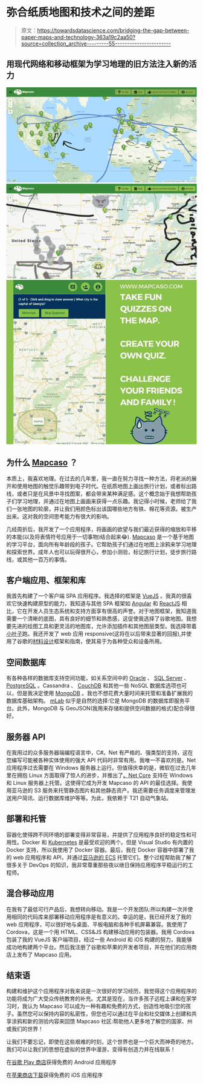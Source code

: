 # 弥合纸质地图和技术之间的差距

> 原文：<https://towardsdatascience.com/bridging-the-gap-between-paper-maps-and-technology-363a19c2aa50?source=collection_archive---------55----------------------->

## 用现代网络和移动框架为学习地理的旧方法注入新的活力

![](img/77f9924c57b3b74b9064be5441099b99.png)![](img/c85bdb0064b9f2af6fbbe0fdc32d6e85.png)![](img/bd99169108d95649adf1143422d79387.png)

## 为什么 [Mapcaso](https://www.mapcaso.com/) ？

本质上，我喜欢地理。在过去的几年里，我一直在努力寻找一种方法，将老派的展开和使用地图的触觉乐趣带到电子时代。在纸质地图上画出旅行计划，或者标出路线，或者只是在风景中寻找图案，都会带来某种满足感。这个概念始于我想帮助孩子们学习地理，并通过在地图上画画来获得一点乐趣。我记得小时候，老师给了我们一张地图的轮廓，并让我们用颜色标出该国哪些地方有铁、棉花等资源。被生产出来。这对我的空间思考能力有很大的影响。

几经周折后，我开发了一个应用程序，将画画的欲望与我们最近获得的缩放和平移的本能(以及将表情符号应用于一切事物)结合起来😂). [Mapcaso](https://www.mapcaso.com/) 是一个基于地图的学习平台，面向所有年龄段的孩子。它帮助孩子们通过在地图上涂鸦来学习地理和探索世界。成年人也可以玩得很开心，参加小测验，标记旅行计划，徒步旅行路线，或其他一百万的事情。

## 客户端应用、框架和库

我首先构建了一个客户端 SPA 应用程序。我选择的框架是 [VueJS](https://vuejs.org/) 。我真的很喜欢它快速构建原型的能力，我知道与其他 SPA 框架如 [Angular](https://angular.io/) 和 [ReactJS](https://reactjs.org/) 相比，它在开发人员生态系统和支持方面享有很高的声誉。对于地图框架，我知道我需要一个清晰的底图，具有良好的细节和熟悉感，这促使我选择了谷歌地图。我想要先进的绘图工具和更灵活的地图库，允许添加插件和其他图层类型。我选择带着[小叶子](https://leafletjs.com/)跑。我还开发了 web 应用 responsive(这将在以后带来显著的回报),并使用了谷歌的[材料设计](https://material.io/)框架和指南，使其易于为各种受众和设备所用。

## **空间数据库**

有各种各样的数据库支持空间功能，如关系空间中的 [Oracle](https://www.oracle.com/index.html) 、 [SQL Server](https://docs.microsoft.com/en-us/sql/relational-databases/spatial/spatial-data-sql-server?view=sql-server-ver15) 、 [PostgreSQL](https://www.postgresql.org/) 。Cassandra 、 [CouchDB](https://couchdb.apache.org/) 和其他一些 NoSQL 数据库选项也可以，但是我决定使用 [MongoDB](https://www.mongodb.com/) 。我也不想花费大量时间来托管和准备扩展我的数据库基础架构。 [mLab](https://mlab.com/) 似乎是自然的选择:它是 MongoDB 的数据库即服务平台。此外，MongoDB 与 GeoJSON(我用来存储和提供空间数据的格式)配合得很好。

## 服务器 API

在我用过的众多服务器端编程语言中，C#。Net 有严格的、强类型的支持，这在您编写可能被各种实体使用的强大 API 代码时非常有用。我唯一不喜欢的是。Net 应用程序过去需要在 Windows 服务器上运行。但值得庆幸的是，微软在过去几年里在拥抱 Linux 方面取得了惊人的进步，并推出了[。Net Core](https://dotnet.microsoft.com/download/dotnet-core) 支持在 Windows 和 Linux 服务器上托管。这使得它成为开发 Mapcaso 的 API 的最佳选择。我使用亚马逊的 S3 服务来托管静态图片和其他静态资产。我还需要任务调度来管理发送用户简讯、运行数据库维护等等。为此，我依赖于 T21 自动气象站。

## 部署和托管

容器化使得跨不同环境的部署变得非常容易，并提供了应用程序良好的稳定性和可用性。Docker 和 [Kubernetes](https://kubernetes.io/) 是最受欢迎的两个。但是 Visual Studio 有内置的 Docker 支持，所以我使用了 Docker 容器。最后，我在 Docker 容器中部署了我的 web 应用程序和 API，并通过[亚马逊的 ECS](https://aws.amazon.com/ecs/) 托管它们。整个过程帮助我了解了很多关于 DevOps 的知识，我非常尊重那些夜以继日保持应用程序平稳运行的工程师。

## 混合移动应用

在我有了最低可行产品后，我想转向移动。我是一个开发团队:所以构建一次并使用相同的代码库来部署移动应用程序是有意义的。幸运的是，我已经开发了我的 web 应用程序，可以很好地与桌面、平板电脑和各种手机屏幕兼容。我使用了 Cordova，这是一个用 HTML、CSS&JS 构建移动应用的包装器。我用 Cordova 包装了我的 VueJS 客户端项目，经过一些 Android 和 iOS 构建的努力，我能够成功地构建两个平台。然后我注册了谷歌和苹果的开发者项目，并在他们的应用商店上发布了 Mapcaso 应用。

## 结束语

构建和维护这个应用程序对我来说是一次很好的学习经历，我觉得这个应用程序的功能将成为广大受众传统教育的补充。尤其是现在，当许多孩子远程上课和在家学习时，我认为 Mapcaso 可以成为一种有趣和免费的方式，创造性地吸引您的孩子。虽然您可以保持内容的私密性，但您也可以通过在平台和社交媒体上创建和共享涂鸦和新的测验内容来回馈 Mapcaso 社区:帮助他人更多地了解您的国家、州或我们的世界！

让我们不要忘记，即使在这些艰难的时刻，这个世界也是一个巨大而神奇的地方。我们可以让我们的思想在虚拟的世界中漫游，变得有创造力并在线联系！

在[谷歌 Play 商店](https://play.google.com/store/apps/details?id=com.demosdistributed.mapcaso)获得免费的 Android 应用程序

在[苹果商店下载](https://apps.apple.com/us/app/mapcaso/id1457452165)获得免费的 iOS 应用程序
